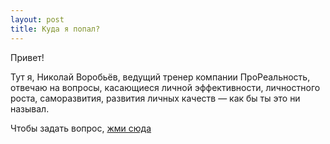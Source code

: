 ```yaml
---
layout: post
title: Куда я попал?
---
```


Привет!

Тут я, Николай Воробьёв, ведущий тренер компании ПроРеальность, отвечаю на вопросы, касающиеся личной эффективности, личностного роста, саморазвития, развития личных качеств — как бы ты это ни называл.

Чтобы задать вопрос, [жми сюда](/ask/)